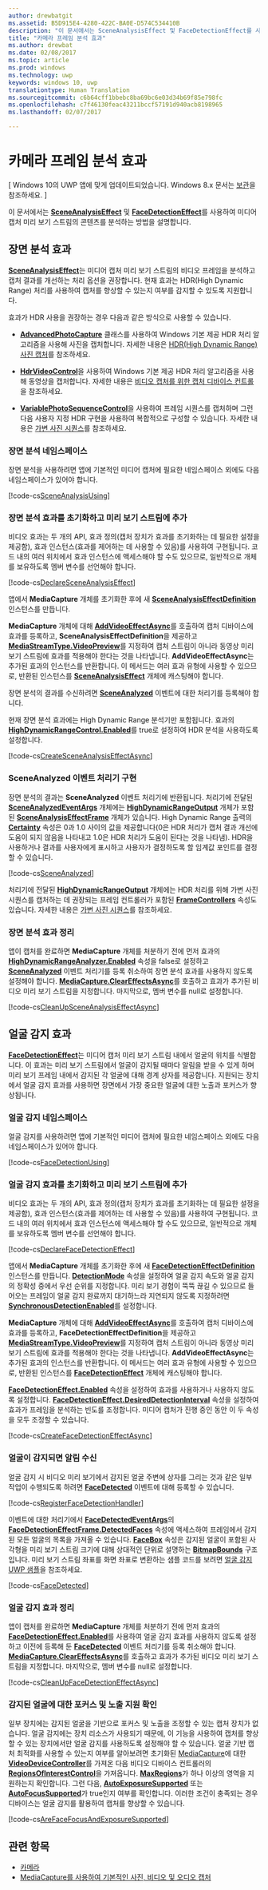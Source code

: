 ```yaml
---
author: drewbatgit
ms.assetid: B5D915E4-4280-422C-BA0E-D574C534410B
description: "이 문서에서는 SceneAnalysisEffect 및 FaceDetectionEffect를 사용하여 미디어 캡처 미리 보기 스트림의 콘텐츠를 분석하는 방법을 설명합니다."
title: "카메라 프레임 분석 효과"
ms.author: drewbat
ms.date: 02/08/2017
ms.topic: article
ms.prod: windows
ms.technology: uwp
keywords: windows 10, uwp
translationtype: Human Translation
ms.sourcegitcommit: c6b64cff1bbebc8ba69bc6e03d34b69f85e798fc
ms.openlocfilehash: c7f46130feac43211bccf57191d940acb8198965
ms.lasthandoff: 02/07/2017

---
```


# <a name="effects-for-analyzing-camera-frames"></a>카메라 프레임 분석 효과

\[ Windows 10의 UWP 앱에 맞게 업데이트되었습니다. Windows 8.x 문서는 [보관](http://go.microsoft.com/fwlink/p/?linkid=619132)을 참조하세요. \]


이 문서에서는 [**SceneAnalysisEffect**](https://msdn.microsoft.com/library/windows/apps/dn948902) 및 [**FaceDetectionEffect**](https://msdn.microsoft.com/library/windows/apps/dn948776)를 사용하여 미디어 캡처 미리 보기 스트림의 콘텐츠를 분석하는 방법을 설명합니다.

## <a name="scene-analysis-effect"></a>장면 분석 효과

[**SceneAnalysisEffect**](https://msdn.microsoft.com/library/windows/apps/dn948902)는 미디어 캡처 미리 보기 스트림의 비디오 프레임을 분석하고 캡처 결과를 개선하는 처리 옵션을 권장합니다. 현재 효과는 HDR(High Dynamic Range) 처리를 사용하여 캡처를 향상할 수 있는지 여부를 감지할 수 있도록 지원합니다.

효과가 HDR 사용을 권장하는 경우 다음과 같은 방식으로 사용할 수 있습니다.

-   [**AdvancedPhotoCapture**](https://msdn.microsoft.com/library/windows/apps/mt181386) 클래스를 사용하여 Windows 기본 제공 HDR 처리 알고리즘을 사용해 사진을 캡처합니다. 자세한 내용은 [HDR(High Dynamic Range) 사진 캡처](high-dynamic-range-hdr-photo-capture.md)를 참조하세요.

-   [**HdrVideoControl**](https://msdn.microsoft.com/library/windows/apps/dn926680)을 사용하여 Windows 기본 제공 HDR 처리 알고리즘을 사용해 동영상을 캡처합니다. 자세한 내용은 [비디오 캡처를 위한 캡처 디바이스 컨트롤](capture-device-controls-for-video-capture.md)을 참조하세요.

-   [**VariablePhotoSequenceControl**](https://msdn.microsoft.com/library/windows/apps/dn640573)을 사용하여 프레임 시퀀스를 캡처하며 그런 다음 사용자 지정 HDR 구현을 사용하여 복합적으로 구성할 수 있습니다. 자세한 내용은 [가변 사진 시퀀스](variable-photo-sequence.md)를 참조하세요.

### <a name="scene-analysis-namespaces"></a>장면 분석 네임스페이스

장면 분석을 사용하려면 앱에 기본적인 미디어 캡처에 필요한 네임스페이스 외에도 다음 네임스페이스가 있어야 합니다.

[!code-cs[SceneAnalysisUsing](./code/BasicMediaCaptureWin10/cs/MainPage.xaml.cs#SnippetSceneAnalysisUsing)]

### <a name="initialize-the-scene-analysis-effect-and-add-it-to-the-preview-stream"></a>장면 분석 효과를 초기화하고 미리 보기 스트림에 추가

비디오 효과는 두 개의 API, 효과 정의(캡처 장치가 효과를 초기화하는 데 필요한 설정을 제공함), 효과 인스턴스(효과를 제어하는 데 사용할 수 있음)를 사용하여 구현됩니다. 코드 내의 여러 위치에서 효과 인스턴스에 액세스해야 할 수도 있으므로, 일반적으로 개체를 보유하도록 멤버 변수를 선언해야 합니다.

[!code-cs[DeclareSceneAnalysisEffect](./code/BasicMediaCaptureWin10/cs/MainPage.xaml.cs#SnippetDeclareSceneAnalysisEffect)]

앱에서 **MediaCapture** 개체를 초기화한 후에 새 [**SceneAnalysisEffectDefinition**](https://msdn.microsoft.com/library/windows/apps/dn948903) 인스턴스를 만듭니다.

**MediaCapture** 개체에 대해 [**AddVideoEffectAsync**](https://msdn.microsoft.com/library/windows/apps/dn878035)를 호출하여 캡처 디바이스에 효과를 등록하고, **SceneAnalysisEffectDefinition**을 제공하고 [**MediaStreamType.VideoPreview**](https://msdn.microsoft.com/library/windows/apps/br226640)를 지정하여 캡처 스트림이 아니라 동영상 미리 보기 스트림에 효과를 적용해야 한다는 것을 나타냅니다. **AddVideoEffectAsync**는 추가된 효과의 인스턴스를 반환합니다. 이 메서드는 여러 효과 유형에 사용할 수 있으므로, 반환된 인스턴스를 [**SceneAnalysisEffect**](https://msdn.microsoft.com/library/windows/apps/dn948902) 개체에 캐스팅해야 합니다.

장면 분석의 결과를 수신하려면 [**SceneAnalyzed**](https://msdn.microsoft.com/library/windows/apps/dn948920) 이벤트에 대한 처리기를 등록해야 합니다.

현재 장면 분석 효과에는 High Dynamic Range 분석기만 포함됩니다. 효과의 [**HighDynamicRangeControl.Enabled**](https://msdn.microsoft.com/library/windows/apps/dn948827)를 true로 설정하여 HDR 분석을 사용하도록 설정합니다.

[!code-cs[CreateSceneAnalysisEffectAsync](./code/BasicMediaCaptureWin10/cs/MainPage.xaml.cs#SnippetCreateSceneAnalysisEffectAsync)]

### <a name="implement-the-sceneanalyzed-event-handler"></a>SceneAnalyzed 이벤트 처리기 구현

장면 분석의 결과는 **SceneAnalyzed** 이벤트 처리기에 반환됩니다. 처리기에 전달된 [**SceneAnalyzedEventArgs**](https://msdn.microsoft.com/library/windows/apps/dn948922) 개체에는 [**HighDynamicRangeOutput**](https://msdn.microsoft.com/library/windows/apps/dn948830) 개체가 포함된 [**SceneAnalysisEffectFrame**](https://msdn.microsoft.com/library/windows/apps/dn948907) 개체가 있습니다. High Dynamic Range 출력의 [**Certainty**](https://msdn.microsoft.com/library/windows/apps/dn948833) 속성은 0과 1.0 사이의 값을 제공합니다(0은 HDR 처리가 캡처 결과 개선에 도움이 되지 않음을 나타내고 1.0은 HDR 처리가 도움이 된다는 것을 나타냄). HDR을 사용하거나 결과를 사용자에게 표시하고 사용자가 결정하도록 할 임계값 포인트를 결정할 수 있습니다.

[!code-cs[SceneAnalyzed](./code/BasicMediaCaptureWin10/cs/MainPage.xaml.cs#SnippetSceneAnalyzed)]

처리기에 전달된 [**HighDynamicRangeOutput**](https://msdn.microsoft.com/library/windows/apps/dn948830) 개체에는 HDR 처리를 위해 가변 사진 시퀀스를 캡처하는 데 권장되는 프레임 컨트롤러가 포함된 [**FrameControllers**](https://msdn.microsoft.com/library/windows/apps/dn948834) 속성도 있습니다. 자세한 내용은 [가변 사진 시퀀스](variable-photo-sequence.md)를 참조하세요.

### <a name="clean-up-the-scene-analysis-effect"></a>장면 분석 효과 정리

앱이 캡처를 완료하면 **MediaCapture** 개체를 처분하기 전에 먼저 효과의 [**HighDynamicRangeAnalyzer.Enabled**](https://msdn.microsoft.com/library/windows/apps/dn948827) 속성을 false로 설정하고 [**SceneAnalyzed**](https://msdn.microsoft.com/library/windows/apps/dn948920) 이벤트 처리기를 등록 취소하여 장면 분석 효과를 사용하지 않도록 설정해야 합니다. [**MediaCapture.ClearEffectsAsync**](https://msdn.microsoft.com/library/windows/apps/br226592)를 호출하고 효과가 추가된 비디오 미리 보기 스트림을 지정합니다. 마지막으로, 멤버 변수를 null로 설정합니다.

[!code-cs[CleanUpSceneAnalysisEffectAsync](./code/BasicMediaCaptureWin10/cs/MainPage.xaml.cs#SnippetCleanUpSceneAnalysisEffectAsync)]

## <a name="face-detection-effect"></a>얼굴 감지 효과

[**FaceDetectionEffect**](https://msdn.microsoft.com/library/windows/apps/dn948776)는 미디어 캡처 미리 보기 스트림 내에서 얼굴의 위치를 식별합니다. 이 효과는 미리 보기 스트림에서 얼굴이 감지될 때마다 알림을 받을 수 있게 하며 미리 보기 프레임 내에서 감지된 각 얼굴에 대해 경계 상자를 제공합니다. 지원되는 장치에서 얼굴 감지 효과를 사용하면 장면에서 가장 중요한 얼굴에 대한 노출과 포커스가 향상됩니다.

### <a name="face-detection-namespaces"></a>얼굴 감지 네임스페이스

얼굴 감지를 사용하려면 앱에 기본적인 미디어 캡처에 필요한 네임스페이스 외에도 다음 네임스페이스가 있어야 합니다.

[!code-cs[FaceDetectionUsing](./code/BasicMediaCaptureWin10/cs/MainPage.xaml.cs#SnippetFaceDetectionUsing)]

### <a name="initialize-the-face-detection-effect-and-add-it-to-the-preview-stream"></a>얼굴 감지 효과를 초기화하고 미리 보기 스트림에 추가

비디오 효과는 두 개의 API, 효과 정의(캡처 장치가 효과를 초기화하는 데 필요한 설정을 제공함), 효과 인스턴스(효과를 제어하는 데 사용할 수 있음)를 사용하여 구현됩니다. 코드 내의 여러 위치에서 효과 인스턴스에 액세스해야 할 수도 있으므로, 일반적으로 개체를 보유하도록 멤버 변수를 선언해야 합니다.

[!code-cs[DeclareFaceDetectionEffect](./code/BasicMediaCaptureWin10/cs/MainPage.xaml.cs#SnippetDeclareFaceDetectionEffect)]

앱에서 **MediaCapture** 개체를 초기화한 후에 새 [**FaceDetectionEffectDefinition**](https://msdn.microsoft.com/library/windows/apps/dn948778) 인스턴스를 만듭니다. [**DetectionMode**](https://msdn.microsoft.com/library/windows/apps/dn948781) 속성을 설정하여 얼굴 감지 속도와 얼굴 감지의 정확성 중에서 우선 순위를 지정합니다. 미리 보기 경험이 뚝뚝 끊길 수 있으므로 들어오는 프레임이 얼굴 감지 완료까지 대기하느라 지연되지 않도록 지정하려면 [**SynchronousDetectionEnabled**](https://msdn.microsoft.com/library/windows/apps/dn948786)를 설정합니다.

**MediaCapture** 개체에 대해 [**AddVideoEffectAsync**](https://msdn.microsoft.com/library/windows/apps/dn878035)를 호출하여 캡처 디바이스에 효과를 등록하고, **FaceDetectionEffectDefinition**을 제공하고 [**MediaStreamType.VideoPreview**](https://msdn.microsoft.com/library/windows/apps/br226640)를 지정하여 캡처 스트림이 아니라 동영상 미리 보기 스트림에 효과를 적용해야 한다는 것을 나타냅니다. **AddVideoEffectAsync**는 추가된 효과의 인스턴스를 반환합니다. 이 메서드는 여러 효과 유형에 사용할 수 있으므로, 반환된 인스턴스를 [**FaceDetectionEffect**](https://msdn.microsoft.com/library/windows/apps/dn948776) 개체에 캐스팅해야 합니다.

[**FaceDetectionEffect.Enabled**](https://msdn.microsoft.com/library/windows/apps/dn948818) 속성을 설정하여 효과를 사용하거나 사용하지 않도록 설정합니다. [**FaceDetectionEffect.DesiredDetectionInterval**](https://msdn.microsoft.com/library/windows/apps/dn948814) 속성을 설정하여 효과가 프레임을 분석하는 빈도를 조정합니다. 미디어 캡처가 진행 중인 동안 이 두 속성을 모두 조정할 수 있습니다.

[!code-cs[CreateFaceDetectionEffectAsync](./code/BasicMediaCaptureWin10/cs/MainPage.xaml.cs#SnippetCreateFaceDetectionEffectAsync)]

### <a name="receive-notifications-when-faces-are-detected"></a>얼굴이 감지되면 알림 수신

얼굴 감지 시 비디오 미리 보기에서 감지된 얼굴 주변에 상자를 그리는 것과 같은 일부 작업이 수행되도록 하려면 [**FaceDetected**](https://msdn.microsoft.com/library/windows/apps/dn948820) 이벤트에 대해 등록할 수 있습니다.

[!code-cs[RegisterFaceDetectionHandler](./code/BasicMediaCaptureWin10/cs/MainPage.xaml.cs#SnippetRegisterFaceDetectionHandler)]

이벤트에 대한 처리기에서 [**FaceDetectedEventArgs**](https://msdn.microsoft.com/library/windows/apps/dn948774)의 [**FaceDetectionEffectFrame.DetectedFaces**](https://msdn.microsoft.com/library/windows/apps/dn948792) 속성에 액세스하여 프레임에서 감지된 모든 얼굴의 목록을 가져올 수 있습니다. [**FaceBox**](https://msdn.microsoft.com/library/windows/apps/dn974126) 속성은 감지된 얼굴이 포함된 사각형을 미리 보기 스트림 크기에 대해 상대적인 단위로 설명하는 [**BitmapBounds**](https://msdn.microsoft.com/library/windows/apps/br226169) 구조입니다. 미리 보기 스트림 좌표를 화면 좌표로 변환하는 샘플 코드를 보려면 [얼굴 감지 UWP 샘플](http://go.microsoft.com/fwlink/?LinkId=619486)을 참조하세요.

[!code-cs[FaceDetected](./code/BasicMediaCaptureWin10/cs/MainPage.xaml.cs#SnippetFaceDetected)]

### <a name="clean-up-the-face-detection-effect"></a>얼굴 감지 효과 정리

앱이 캡처를 완료하면 **MediaCapture** 개체를 처분하기 전에 먼저 효과의 [**FaceDetectionEffect.Enabled**](https://msdn.microsoft.com/library/windows/apps/dn948818)를 사용하여 얼굴 감지 효과를 사용하지 않도록 설정하고 이전에 등록해 둔 [**FaceDetected**](https://msdn.microsoft.com/library/windows/apps/dn948820) 이벤트 처리기를 등록 취소해야 합니다. [**MediaCapture.ClearEffectsAsync**](https://msdn.microsoft.com/library/windows/apps/br226592)를 호출하고 효과가 추가된 비디오 미리 보기 스트림을 지정합니다. 마지막으로, 멤버 변수를 null로 설정합니다.

[!code-cs[CleanUpFaceDetectionEffectAsync](./code/BasicMediaCaptureWin10/cs/MainPage.xaml.cs#SnippetCleanUpFaceDetectionEffectAsync)]

### <a name="check-for-focus-and-exposure-support-for-detected-faces"></a>감지된 얼굴에 대한 포커스 및 노출 지원 확인

일부 장치에는 감지된 얼굴을 기반으로 포커스 및 노출을 조정할 수 있는 캡처 장치가 없습니다. 얼굴 감지에는 장치 리소스가 사용되기 때문에, 이 기능을 사용하여 캡처를 향상할 수 있는 장치에서만 얼굴 감지를 사용하도록 설정해야 할 수 있습니다. 얼굴 기반 캡처 최적화를 사용할 수 있는지 여부를 알아보려면 초기화된 [MediaCapture](capture-photos-and-video-with-mediacapture.md)에 대한 [**VideoDeviceController**](https://msdn.microsoft.com/library/windows/apps/br226825)를 가져온 다음 비디오 디바이스 컨트롤러의 [**RegionsOfInterestControl**](https://msdn.microsoft.com/library/windows/apps/dn279064)을 가져옵니다. [**MaxRegions**](https://msdn.microsoft.com/library/windows/apps/dn279069)가 하나 이상의 영역을 지원하는지 확인합니다. 그런 다음, [**AutoExposureSupported**](https://msdn.microsoft.com/library/windows/apps/dn279065) 또는 [**AutoFocusSupported**](https://msdn.microsoft.com/library/windows/apps/dn279066)가 true인지 여부를 확인합니다. 이러한 조건이 충족되는 경우 디바이스는 얼굴 감지를 활용하여 캡처를 향상할 수 있습니다.

[!code-cs[AreFaceFocusAndExposureSupported](./code/BasicMediaCaptureWin10/cs/MainPage.xaml.cs#SnippetAreFaceFocusAndExposureSupported)]

## <a name="related-topics"></a>관련 항목

* [카메라](camera.md)
* [MediaCapture를 사용하여 기본적인 사진, 비디오 및 오디오 캡처](basic-photo-video-and-audio-capture-with-MediaCapture.md)
 

 





